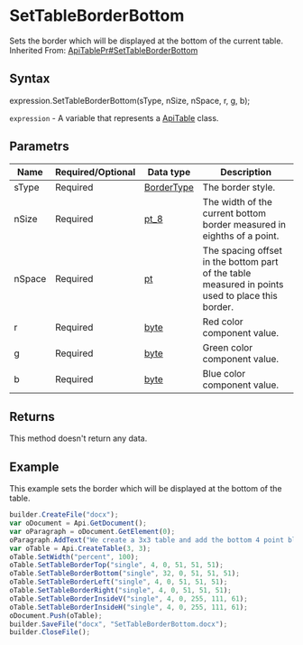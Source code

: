 # SetTableBorderBottom

Sets the border which will be displayed at the bottom of the current table.<br>Inherited From: [ApiTablePr#SetTableBorderBottom](../../ApiTablePr/Methods/SetTableBorderBottom.md)

## Syntax

expression.SetTableBorderBottom(sType, nSize, nSpace, r, g, b);

`expression` - A variable that represents a [ApiTable](../ApiTable.md) class.

## Parametrs

| **Name** | **Required/Optional** | **Data type** | **Description** |
| ------------- | ------------- | ------------- | ------------- |
| sType | Required | [BorderType](../../../Enumerations/BorderType.md) | The border style. |
| nSize | Required | [pt_8](../../../Enumerations/pt_8.md) | The width of the current bottom border measured in eighths of a point. |
| nSpace | Required | [pt](../../../Enumerations/pt.md) | The spacing offset in the bottom part of the table measured in points used to place this border. |
| r | Required | [byte](../../../Enumerations/byte.md) | Red color component value. |
| g | Required | [byte](../../../Enumerations/byte.md) | Green color component value. |
| b | Required | [byte](../../../Enumerations/byte.md) | Blue color component value. |

## Returns

This method doesn't return any data.

## Example

This example sets the border which will be displayed at the bottom of the table.

```javascript
builder.CreateFile("docx");
var oDocument = Api.GetDocument();
var oParagraph = oDocument.GetElement(0);
oParagraph.AddText("We create a 3x3 table and add the bottom 4 point black border:");
var oTable = Api.CreateTable(3, 3);
oTable.SetWidth("percent", 100);
oTable.SetTableBorderTop("single", 4, 0, 51, 51, 51);
oTable.SetTableBorderBottom("single", 32, 0, 51, 51, 51);
oTable.SetTableBorderLeft("single", 4, 0, 51, 51, 51);
oTable.SetTableBorderRight("single", 4, 0, 51, 51, 51);
oTable.SetTableBorderInsideV("single", 4, 0, 255, 111, 61);
oTable.SetTableBorderInsideH("single", 4, 0, 255, 111, 61);
oDocument.Push(oTable);
builder.SaveFile("docx", "SetTableBorderBottom.docx");
builder.CloseFile();
```